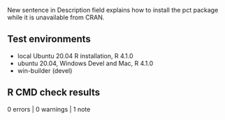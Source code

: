 New sentence in Description field explains how to install the pct package while it is unavailable from CRAN.

## Test environments

* local Ubuntu 20.04 R installation, R 4.1.0
* ubuntu 20.04, Windows Devel and Mac, R 4.1.0
* win-builder (devel)

## R CMD check results

0 errors | 0 warnings | 1 note
